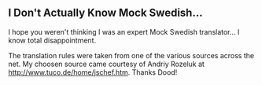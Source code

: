 

I Don't Actually Know Mock Swedish...
--------------------------------------
I hope you weren't thinking I was an expert Mock Swedish translator...  I know total disappointment.

The translation rules were taken from one of the various sources across the net.  My choosen source came courtesy of Andriy Rozeluk at <http://www.tuco.de/home/jschef.htm>.  Thanks Dood!   

